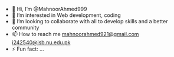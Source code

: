 - 👋 Hi, I’m @MahnoorAhmed999
- 👀 I’m interested in Web development, coding 
- 💞️ I’m looking to collaborate with all to develop skills and a better community 
- 📫 How to reach me mahnoorahmed921@gmail.com
                     i242540@isb.nu.edu.pk 
- ⚡ Fun fact: ...

<!---
MahnoorAhmed999/MahnoorAhmed999 is a ✨ special ✨ repository because its `README.md` (this file) appears on your GitHub profile.
You can click the Preview link to take a look at your changes.
--->

